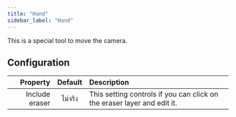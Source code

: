 ```yaml
---
title: "Hand"
sidebar_label: "Hand"
---
```


This is a special tool to move the camera.

## Configuration

|       Property | Default | Description                                                             |
| --------------:|:-------:|:----------------------------------------------------------------------- |
| Include eraser | ไม่จริง | This setting controls if you can click on the eraser layer and edit it. |
